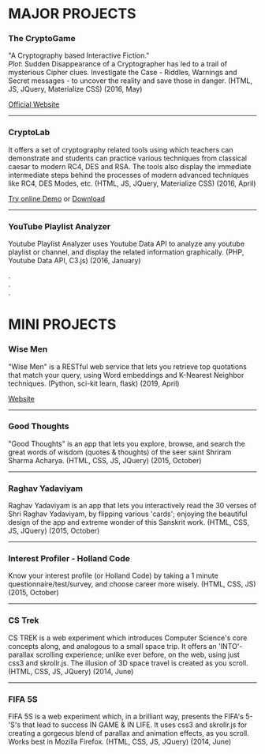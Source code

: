 
# MAJOR PROJECTS

### The CryptoGame


"A Cryptography based Interactive Fiction."   
_Plot_: Sudden Disappearance of a Cryptographer has led to a trail of mysterious Cipher clues. Investigate the Case - Riddles, Warnings and Secret messages - to uncover the reality and save those in danger. (HTML, JS, JQuery, Materialize CSS) (2016, May)


[Official Website](http://manansingh.github.io/crypto-game)   


***

### CryptoLab


It offers a set of cryptography related tools using which teachers can demonstrate and students can practice various techniques from classical caesar to modern RC4, DES and RSA. The tools also display the immediate intermediate steps behind the processes of modern advanced techniques like RC4, DES Modes, etc. (HTML, JS, JQuery, Materialize CSS) (2016, April)


[Try online Demo](http://manansingh.github.io/Cryptolab-Offline/) or 
[Download](https://github.com/mananSingh/Cryptolab-Offline/archive/gh-pages.zip)


***


### YouTube Playlist Analyzer


Youtube Playlist Analyzer uses Youtube Data API to analyze any youtube playlist or channel, and display the related information graphically. (PHP, Youtube Data API, C3.js) (2016, January)

<!--~~Original Website~~, [Mirror Site](http://youtube-api-test-1170.appspot.com/)  -->
<!--[Original Website](http://youtube-playlist-analyzer.appspot.com/), -->

  
.    
.    
.    

   
     
   
# MINI PROJECTS

### Wise Men


"Wise Men" is a RESTful web service that lets you retrieve top quotations that match your query, using Word embeddings and K-Nearest Neighbor techniques. (Python, sci-kit learn, flask) (2019, April)


[Website](https://wisemen.herokuapp.com/)


***

### Good Thoughts


"Good Thoughts" is an app that lets you explore, browse, and search the great words of wisdom (quotes & thoughts) of the seer saint Shriram Sharma Acharya. (HTML, CSS, JS, JQuery) (2015, October)



***


### Raghav Yadaviyam


Raghav Yadaviyam is an app that lets you interactively read the 30 verses of Shri Raghav Yadaviyam, by flipping various 'cards'; enjoying the beautiful design of the app and extreme wonder of this Sanskrit work. (HTML, CSS, JS, JQuery) (2015, October)



***


### Interest Profiler - Holland Code


Know your interest profile (or Holland Code) by taking a 1 minute questionnaire/test/survey, and choose career more wisely. (HTML, CSS, JS) (2015, October)




***


### CS Trek


CS TREK is a web experiment which introduces Computer Science's core concepts along, and analogous to a small space trip. It offers an 'INTO'-parallax scrolling experience; unlike ever before, on the web, using just css3 and skrollr.js. The illusion of 3D space travel is created as you scroll. (HTML, CSS, JS, JQuery) (2014, June) 




***


### FIFA 5S


FIFA 5S is a web experiment which, in a brilliant way, presents the FIFA's 5-'S's that lead to success IN GAME & IN LIFE. It uses css3 and skrollr.js for creating a gorgeous blend of parallax and animation effects, as you scroll. Works best in Mozilla Firefox. (HTML, CSS, JS, JQuery) (2014, June) 




